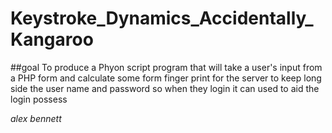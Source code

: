 # Keystroke_Dynamics_Accidentally_Kangaroo

##goal
To produce a Phyon script program that will take a user's input from a PHP form and calculate some form finger print for the server to keep long side the user name and password so when they login it can used to aid the login possess  

_alex bennett_